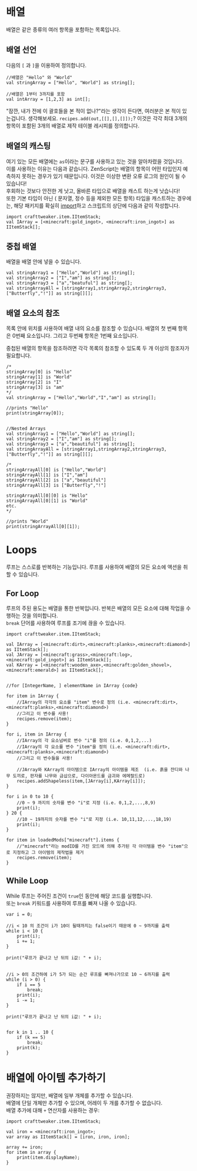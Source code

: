 # 배열

배열은 같은 종류의 여러 항목을 포함하는 목록입니다.

## 배열 선언

다음의 ```[``` 과 ```]```을 이용하여 정의합니다.

```zenscript
//배열은 "Hello" 와 "World"
val stringArray = ["Hello", "World"] as string[];

//배열은 1부터 3까지를 포함
val intArray = [1,2,3] as int[];
```

"잠깐, 내가 전에 이 괄호들을 본 적이 없나?"라는 생각이 든다면, 여러분은 본 적이 있는겁니다. 생각해보세요. ```recipes.add(out,[[],[],[]]);```? 이것은 각각 최대 3개의 항목이 포함된 3개의 배열로 제작 테이블 레시피를 정의합니다.

## 배열의 캐스팅

여기 있는 모든 배열에는 `as`이라는 문구를 사용하고 있는 것을 알아차렸을 것입니다.  
이를 사용하는 이유는 다음과 같습니다. ZenScript는 배열의 항목이 어떤 타입인지 예측하지 못하는 경우가 있기 때문입니다. 이것은 이상한 변환 오류 로그의 원인이 될 수 있습니다!  
후회하는 것보다 안전한 게 낫고, 올바른 타입으로 배열을 캐스트 하는게 낫습니다!  
또한 기본 타입이 아닌 ( 문자열, 정수 등을 제외한 모든 항목) 타입을 캐스트하는 경우에는, 해당 패키지를 확실히 [import](Import/)하고 스크립트의 상단에 다음과 같이 작성합니다.

```zenscript
import crafttweaker.item.IItemStack;
val IArray = [<minecraft:gold_ingot>, <minecraft:iron_ingot>] as IItemStack[];
```

## 중첩 배열

배열을 배열 안에 넣을 수 있습니다.

```zenscript
val stringArray1 = ["Hello","World"] as string[];
val stringArray2 = ["I","am"] as string[];
val stringArray3 = ["a","beatuful"] as string[];
val stringArrayAll = [stringArray1,stringArray2,stringArray3,["Butterfly","!"]] as string[][];
```

## 배열 요소의 참조

목록 안에 위치를 사용하여 배열 내의 요소를 참조할 수 있습니다. 배열의 첫 번째 항목은 0번째 요소입니다. 그리고 두번째 항목은 1번째 요소입니다.

중첩된 배열의 항목을 참조하려면 각각 목록의 참조할 수 있도록 두 개 이상의 참조자가 필요합니다.

```zenscript
/*
stringArray[0] is "Hello"
stringArray[1] is "World"
stringArray[2] is "I"
stringArray[3] is "am"
*/
val stringArray = ["Hello","World","I","am"] as string[];

//prints "Hello"
print(stringArray[0]);


//Nested Arrays
val stringArray1 = ["Hello","World"] as string[];
val stringArray2 = ["I","am"] as string[];
val stringArray3 = ["a","beautiful"] as string[];
val stringArrayAll = [stringArray1,stringArray2,stringArray3,["Butterfly","!"]] as string[][];

/*
stringArrayAll[0] is ["Hello","World"]
stringArrayAll[1] is ["I","am"]
stringArrayAll[2] is ["a","beautiful"]
stringArrayAll[3] is ["Butterfly","!"]

stringArrayAll[0][0] is "Hello"
stringArrayAll[0][1] is "World"
etc.
*/

//prints "World"
print(stringArrayAll[0][1]);
```

# Loops

루프는 스스로를 반복하는 기능입니다. 루프를 사용하여 배열의 모든 요소에 액션을 취할 수 있습니다.

## For Loop

루프의 주된 용도는 배열을 통한 반복입니다. 반복은 배열의 모든 요소에 대해 작업을 수행하는 것을 의미합니다.  
`break` 단어를 사용하여 루프를 조기에 끊을 수 있습니다.

```zenscript
import crafttweaker.item.IItemStack;

val IArray = [<minecraft:dirt>,<minecraft:planks>,<minecraft:diamond>] as IItemStack[];
val JArray = [<minecraft:grass>,<minecraft:log>,<minecraft:gold_ingot>] as IItemStack[];
val KArray = [<minecraft:wooden_axe>,<minecraft:golden_shovel>,<minecraft:emerald>] as IItemStack[];


//for [IntegerName, ] elementName in IArray {code}

for item in IArray {
    //IArray의 각각의 요소를 "item" 변수로 정의 (i.e. <minecraft:dirt>,<minecraft:planks>,<minecraft:diamond>)
    //그리고 이 변수를 사용!
    recipes.remove(item);
}

for i, item in IArray {
    //IArray의 각 요소넘버로 변수 "i"를 정의 (i.e. 0,1,2,...)
    //IArray의 각 요소를 변수 "item"을 정의 (i.e. <minecraft:dirt>,<minecraft:planks>,<minecraft:diamond>)
    //그리고 이 번수들을 사용!

    //JArray와 KArray의 아이템으로 IArray의 아이템을 제조  (i.e. 흙을 잔디와 나무 도끼로, 판자를 나무와 금삽으로, 다이아몬드를 금괴와 에메랄드로)
    recipes.addShapeless(item,[JArray[i],KArray[i]]);
}

for i in 0 to 10 {
    //0 ~ 9 까지의 숫자를 변수 "i"로 지정 (i.e. 0,1,2,...,8,9)
    print(i);
} 20 {
    //10 ~ 19까지의 숫자를 변수 "i"로 지정 (i.e. 10,11,12,...,18,19)
    print(i);
}

for item in loadedMods["minecraft"].items {
    //"minecraft"라는 modID를 가진 모드에 의해 추가된 각 아이템을 변수 "item"으로 지정하고 그 아이템의 제작법을 제거
    recipes.remove(item);
}
```

## While Loop

While 루프는 주어진 조건이 `true`인 동안에 해당 코드를 실행합니다.  
또는 `break` 키워드를 사용하여 루프를 빠져 나올 수 있습니다.

```zenscript
var i = 0; 

//i < 10 의 조건이 i가 10이 될때까지는 false이기 때문에 0 ~ 9까지를 출력
while i < 10 {
    print(i); 
    i += 1;
} 

print("루프가 끝나고 난 뒤의 i값: " + i);


//i > 0의 조건하에 i가 5가 되는 순간 루프를 빠져나가므로 10 ~ 6까지를 출력
while (i > 0) {
    if i == 5
        break;
    print(i);
    i -= 1;
}

print("루프가 끝나고 난 뒤의 i값: " + i);


for k in 1 .. 10 {
    if (k == 5)
        break;
    print(k);
}
```

# 배열에 아이템 추가하기

권장하지는 않지만, 배열에 일부 개체를 추가할 수 있습니다.  
배열에 단일 개체만 추가할 수 있으며, 어레이 두 개를 추가할 수 없습니다.  
배열 추가에 대해 `+` 연산자를 사용하는 경우:

```zenscript
import crafttweaker.item.IItemStack;

val iron = <minecraft:iron_ingot>;
var array as IItemStack[] = [iron, iron, iron];

array += iron;
for item in array {
    print(item.displayName);
}
```